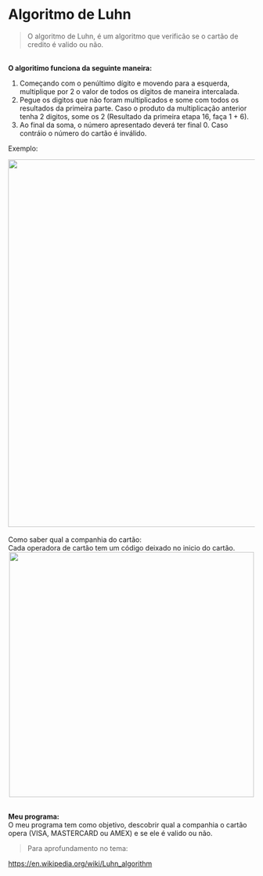 # Algoritmo de Luhn
>O algoritmo de Luhn, é um algoritmo que verificão se o cartão de credito é valido ou não.

<br><strong>
O algoritimo funciona da seguinte maneira:
</strong></br>

1. Começando com o penúltimo dígito e movendo para a esquerda, multiplique por 2 o valor de todos os dígitos de maneira intercalada.
2. Pegue os digitos que não foram multiplicados e some com todos os resultados da primeira parte. Caso o produto da multiplicação anterior tenha 2 digitos,
some os 2 (Resultado da primeira etapa 16, faça 1 + 6).
3. Ao final da soma, o número apresentado deverá ter final 0. Caso contráio o número do cartão é inválido.

Exemplo:
<div align="center">
<img src="https://user-images.githubusercontent.com/121034187/235030750-5b3abb5c-fc68-4b79-9978-9c05e70425bc.png" width="750px" />
</div>
<br>
Como saber qual a companhia do cartão:
</br>
Cada operadora de cartão tem um código deixado no inicio do cartão.

<div align="center">
<img src="https://user-images.githubusercontent.com/121034187/235024649-d828090c-b367-45d2-ae8f-eba9bce31e68.png" width="500px" />
</div>

<strong><br>
Meu programa:
</strong></br>
O meu programa tem como objetivo, descobrir qual a companhia o cartão opera (VISA, MASTERCARD ou AMEX) e se ele é valido ou não.



> Para aprofundamento no tema:

https://en.wikipedia.org/wiki/Luhn_algorithm
